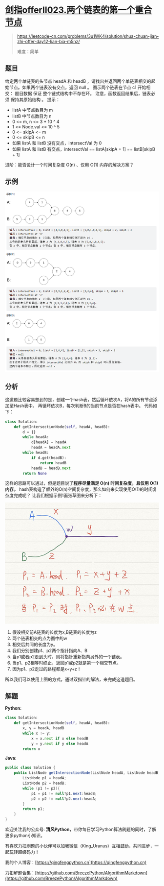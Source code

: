 # [剑指offerII023.两个链表的第一个重合节点](https://leetcode-cn.com/problems/3u1WK4/solution/shua-chuan-jian-zhi-offer-day12-lian-bia-m5nz/)
> https://leetcode-cn.com/problems/3u1WK4/solution/shua-chuan-jian-zhi-offer-day12-lian-bia-m5nz/
> 
> 难度：简单

## 题目

给定两个单链表的头节点 headA 和 headB ，请找出并返回两个单链表相交的起始节点。如果两个链表没有交点，返回 null 。
图示两个链表在节点 c1 开始相交：
题目数据 保证 整个链式结构中不存在环。
注意，函数返回结果后，链表必须 保持其原始结构 。
提示：
- listA 中节点数目为 m
- listB 中节点数目为 n
- 0 <= m, n <= 3 * 10 ^ 4
- 1 <= Node.val <= 10 ^ 5
- 0 <= skipA <= m
- 0 <= skipB <= n
- 如果 listA 和 listB 没有交点，intersectVal 为 0
- 如果 listA 和 listB 有交点，intersectVal == listA[skipA + 1] == listB[skipB + 1]

进阶：能否设计一个时间复杂度 O(n) 、仅用 O(1) 内存的解决方案？

## 示例
![](../../images/2021-09-06_00-17-12.png)

## 分析

这道题比较容易想到的是，创建一个hash表，然后循环依次A，将A的所有节点添加至Hash表中。
再循环依次B，每次判断B的当前节点是否在hash表中。
代码如下：
```python
class Solution:
    def getIntersectionNode(self, headA, headB):
        d = {}
        while headA:
            d[headA] = headA
            headA = headA.next
        while headB:
            if d.get(headB):
                return headB
            headB = headB.next
        return None
```

这样的思路可以通过，但是题目说了**程序尽量满足 O(n) 时间复杂度，且仅用 O(1) 内存。**
hash表构造了额外的O(n)空间复杂度，那么如何来实现使用O(1)的时间复杂度完成呢？
让我们根据示例1画张草图来分析下：

![](../../images/2021-09-06_00-41-38.png)

1. 假设相交前A链表的长度为x,B链表的长度为z
2. 两个链表相交的点为图中的w
3. 相交后共同的长度为y。
4. 我们分别创建p1、p2两个指针指向A、B
5. 当p1或者p2走到头时，则将指针重新指向另外的一个链表。
6. 当p1、p2相等时终止，返回p1或p2就是第一个相交节点。
7. 因为p1、p2走过的路程都是x+y+z！

所以我们可以使用上图的方式，通过双指针的解法，来完成这道题目。

## 解题
**Python:**
```python
class Solution:
    def getIntersectionNode(self, headA, headB):
        x, y = headA, headB
        while x != y:
            x = x.next if x else headB
            y = y.next if y else headA
        return x
```
**Java:**
```java
public class Solution {
    public ListNode getIntersectionNode(ListNode headA, ListNode headB) {
        ListNode p1 = headA;
        ListNode p2 = headB;
        while (p1 != p2){
            p1 = p1 != null?p1.next:headB;
            p2 = p2 != null?p2.next:headA;
        }
        return p1;
    }
}
```

欢迎关注我的公众号: **清风Python**，带你每日学习Python算法刷题的同时，了解更多python小知识。

有喜欢力扣刷题的小伙伴可以加我微信（King_Uranus）互相鼓励，共同进步，一起玩转超级码力！

我的个人博客：[https://qingfengpython.cn](https://qingfengpython.cn)

力扣解题合集：[https://github.com/BreezePython/AlgorithmMarkdown](https://github.com/BreezePython/AlgorithmMarkdown)